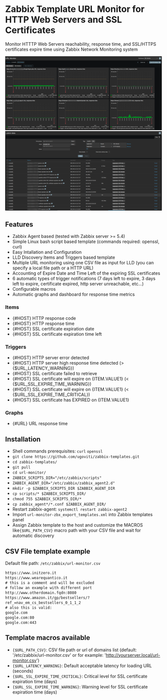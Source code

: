 # Zabbix Template URL Monitor for HTTP Web Servers and SSL Certificates
Monitor HTTTP Web Servers reachability, response time, and SSL/HTTPS certificates expire time using Zabbix Network Monitoring system

![URL Monitor Dashboard](url-monitor-dashboard.png)
![URL Monitor Latest Data](url-monitor-latestdata.png)

## Features
- Zabbix Agent based (tested with Zabbix server >= 5.4)
- Simple Linux bash script based template (commands required: openssl, curl)
- Easy Intallation and Configuration
- LLD Discovery Items and Triggers based template
- Multiple URL monitoring using one CSV file as input for LLD (you can specify a local file path or a HTTP URL)
- Accounting of Expire Date and Time Left of the expiring SSL certificates
- 6 automatic types of trigger notifications (7 days left to expire, 3 days left to expire, certificate expired, http server unreachable, etc...)
- Configurable macros
- Automatic graphs and dashboard for response time metrics

### Items
- {#HOST} HTTP response code
- {#HOST} HTTP response time
- {#HOST} SSL certificate expiration date
- {#HOST} SSL certificate expiration time left

### Triggers
- {#HOST} HTTP server error detected
- {#HOST} HTTP server high response time detected (> {$URL_LATENCY_WARNING})
- {#HOST} SSL certificate failed to retrieve
- {#HOST} SSL certificate will expire on {ITEM.VALUE1} (< {$URL_SSL_EXPIRE_TIME_WARNING})
- {#HOST} SSL certificate will expire on {ITEM.VALUE1} (< {$URL_SSL_EXPIRE_TIME_CRITICAL})
- {#HOST} SSL certificate has EXPIRED on {ITEM.VALUE1}

### Graphs
- {#URL} URL response time

## Installation
- Shell commands prerequisites: `curl` `openssl`
- `git clone https://github.com/ugoviti/zabbix-templates.git`
- `cd zabbix-templates/`
- `git pull`
- `cd url-monitor/`
- `ZABBIX_SCRIPTS_DIR="/etc/zabbix/scripts"`
- `ZABBIX_AGENT_DIR="/etc/zabbix/zabbix_agent2.d"`
- `mkdir -p $ZABBIX_SCRIPTS_DIR $ZABBIX_AGENT_DIR`
- `cp scripts/* $ZABBIX_SCRIPTS_DIR/`
- `chmod 755 $ZABBIX_SCRIPTS_DIR/*`
- `cp zabbix_agent*/*.conf $ZABBIX_AGENT_DIR/`
- Restart zabbix-agent: `systemctl restart zabbix-agent2`
- Import `url-monitor-zbx_export_templates.xml` into Zabbix templates panel
- Assign Zabbix template to the host and customize the MACROS like`{$URL_PATH_CSV}` macro path with your CSV file and wait for automatic discovery

## CSV File template example

Default file path: `/etc/zabbix/url-monitor.csv`
```
https://www.initzero.it
https://www.wearequantico.it
# this is a comment and will be excluded
# follow an example with different port
http://www.otherdomain.fqdn:8080
https://www.amazon.it/gp/bestsellers/?ref_=nav_em_cs_bestsellers_0_1_1_2
# also this is valid:
google.com
google.com:80
google.com:443
```

## Template macros available
- `{$URL_PATH_CSV}`: CSV file path or url of domains list (default: '/etc/zabbix/url-monitor.csv' or for example: 'http://yourserver.local/url-monitor.csv')
- `{$URL_LATENCY_WARNING}`: Default acceptable latency for loading URL (seconds)
- `{$URL_SSL_EXPIRE_TIME_CRITICAL}`: Critical level for SSL certificate expiration time (days)
- `{$URL_SSL_EXPIRE_TIME_WARNING}`: Warning level for SSL certificate expiration time (days)
